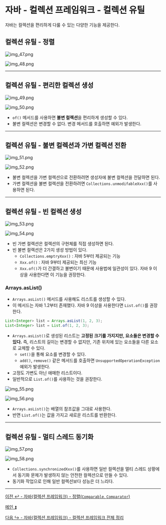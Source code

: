 # 자바 - 컬렉션 프레임워크 - 컬렉션 유틸

자바는 컬렉션을 편리하게 다룰 수 있는 다양한 기능을 제공한다.

## 컬렉션 유틸 - 정렬

![img_47.png](image/img_47.png)

![img_48.png](image/img_48.png)

---

## 컬렉션 유틸 - 편리한 컬렉션 생성

![img_49.png](image/img_49.png)

![img_50.png](image/img_50.png)

- `of()` 메서드를 사용하면 **불변 컬렉션**을 편리하게 생성할 수 있다.
- 불변 컬렉션은 변경할 수 없다. 변경 메서드를 호출하면 예외가 발생한다.

---

## 컬렉션 유틸 - 불변 컬렉션과 가변 컬렉션 전환

![img_51.png](image/img_51.png)

![img_52.png](image/img_52.png)

- 불변 컬렉션을 가변 컬렉션으로 전환하려면 생성자에 불변 컬렉션을 전달하면 된다.
- 가변 컬렉션을 불변 컬렉션을 전환하려면 `Collections.unmodifableXxx()`를 사용하면 된다.

---

## 컬렉션 유틸 - 빈 컬렉션 생성

![img_53.png](image/img_53.png)

![img_54.png](image/img_54.png)

- 빈 가변 컬렉션은 컬렉션의 구현체를 직접 생성하면 된다.
- 빈 불변 컬렉션은 2가지 생성 방법이 있다.
  - `Collections.emptryXxx()` : 자바 5부터 제공되는 기능
  - `Xxx.of()` : 자바 9부터 제공되는 최신 기능
  - `Xxx.of()`가 더 간결하고 불변이기 때문에 사용법에 일관성이 있다. 자바 9 이상을 사용한다면 이 기능을 권장한다.

### Arrays.asList()

- `Arrays.asList()` 메서드를 사용해도 리스트를 생성할 수 있다.
- 이 메서드는 자바 1.2부터 존재했다. 자바 9 이상을 사용한다면 `List.of()`를 권장한다.

```java
List<Integer> list = Arrays.asList(1, 2, 3); 
List<Integer> list = List.of(1, 2, 3);
```

- `Arrays.asList()`로 생성된 리스트는 **고정된 크기를 가지지만, 요소들은 변경할 수 있다.** 즉, 리스트의 길이는 변경할 수 없지만, 기존 위치에 있는 요소들을 다른 요소로 교체할 수 있다.
  - `set()`을 통해 요소를 변경할 수 있다.
  - `add()`, `remove()` 같은 메서드를 호출하면 `UnsupportedOperationException` 예외가 발생한다.
- 고정도 가변도 아닌 애매한 리스트이다.
- 일반적으로 `List.of()`를 사용하는 것을 권장한다.

![img_55.png](image/img_55.png)

![img_56.png](image/img_56.png)

- `Arrays.asList()`는 배열의 참조값을 그대로 사용한다.
- 반면 `List.of()`는 값을 가지고 새로운 리스트를 반환한다.

---

## 컬렉션 유틸 - 멀티 스레드 동기화

![img_57.png](image/img_57.png)

![img_58.png](image/img_58.png)

- `Collections.synchronizedXxx()`를 사용하면 일반 컬렉션을 멀티 스레드 상황에서 동기화 문제가 발생하지 않는 안전한 컬렉션으로 만들 수 있다.
- 동기화 작업으로 인해 일반 컬렉션보다 성능은 더 느리다.


---

[이전 ↩️ - 자바(컬렉션 프레임워크) - 정렬(`Comparable`, `Comparator`)]()

[메인 ⏫](https://github.com/genesis12345678/TIL/blob/main/Java/mid_2/Main.md)

[다음 ↪️ - 자바(컬렉션 프레임워크) - 컬렉션 프레임워크 전체 정리]()